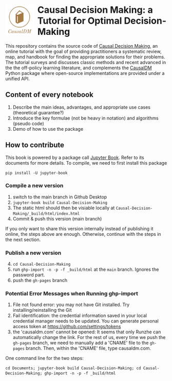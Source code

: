 <h1><img src="logo.png" width="90px" align="left" style="margin-right: 10px;"> Causal Decision Making: a Tutorial for Optimal Decision-Making</h1>



This repository contains the source code of [Causal Decision Making](http://causaldm.com/), an online tutorial with the goal of providing practitioners a systematic review, map, and handbook for finding the appropriate solutions for their problems. 
The tutorial surveys and discusses classic methods and recent advanced in the the off-policy learning literature, and complements the [CausalDM](https://github.com/CausalDM/CausalDM) Python package where open-source implementations are provided under a unified API. 

## Content of every notebook
1. Describe the main ideas, advantages, and appropriate use cases (theoretical guarantee?)
2. Introduce the key formulae (not be heavy in notation) and algorithms (pseudo code)
3. Demo of how to use the package

## How to contribute

This book is powered by a package call [Jupyter Book](https://jupyterbook.org/intro.html). 
Refer to its documents for more details. 
To compile, we need to first install this package

```
pip install -U jupyter-book
```

### Compile a new version
1. switch to the main branch in Github Desktop
2. `jupyter-book build Causal-Decision-Making`
3. The static html should then be visiable locally at `Causal-Decision-Making/_build/html/index.html`
4. Commit & push this version (main branch)

If you only want to share this version internally instead of publishing it online, the steps above are enough. 
Otherwise, continue with the steps in the next section. 

### Publish a new version
4. `cd Causal-Decision-Making`
5. run `ghp-import -n -p -f _build/html` at the `main` branch. Ignores the password part.  
6. push the `gh-pages` branch

### Potential Error Messages when Running ghp-import
1. File not found error: you may not have Git installed. Try installing/reinstalling the Git 
2. Fail identification: the credential information saved in your local credential manager needs to be updated. You can generate personal access token at https://github.com/settings/tokens
3. the 'causaldm.com' cannot be opened: It seems that only Runzhe can automatically change the link. For the rest of us, every time we push the `gh-pages` branch, we need to manually add a 'CNAME' file to the `gh-pages` branch. Then, within the 'CNAME' file, type causaldm.com.


One command line for the two steps: 
```
cd Documents; jupyter-book build Causal-Decision-Making; cd Causal-Decision-Making; ghp-import -n -p -f _build/html
```
